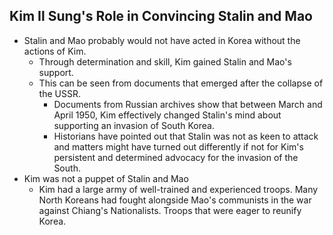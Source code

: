 ## Kim Il Sung's Role in Convincing Stalin and Mao


- Stalin and Mao probably would not have acted in Korea without the actions of Kim.
    * Through determination and skill, Kim gained Stalin and Mao's support.
    * This can be seen from documents that emerged after the collapse of the USSR.
        + Documents from Russian archives show that between March and April 1950, Kim effectively changed Stalin's mind about supporting an invasion of South Korea.
        + Historians have pointed out that Stalin was not as keen to attack and matters might have turned out differently if not for Kim's persistent and determined advocacy for the invasion of the South.
- Kim was not a puppet of Stalin and Mao
    * Kim had a large army of well-trained and experienced troops. Many North Koreans had fought alongside Mao's communists in the war against Chiang's Nationalists. Troops that were eager to reunify Korea.

